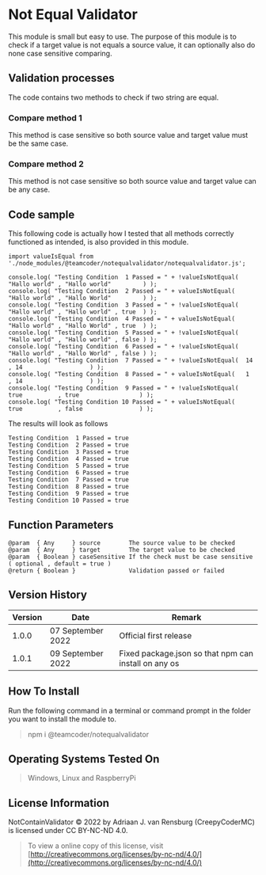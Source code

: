 # Not Equal Validator
This module is small but easy to use. The purpose of this module is to check if a target value is not equals a source value, it can optionally also do none case sensitive comparing.
## Validation processes
The code contains two methods to check if two string are equal.
### Compare method 1
This method is case sensitive so both source value and target value must be the same case.
### Compare method 2
This method is not case sensitive so both source value and target value can be any case.
## Code sample
This following code is actually how I tested that all methods correctly functioned as intended, is also provided in this module.
```
import valueIsEqual from './node_modules/@teamcoder/notequalvalidator/notequalvalidator.js';

console.log( "Testing Condition  1 Passed = " + !valueIsNotEqual( "Hallo world" , "Hallo world"         ) );
console.log( "Testing Condition  2 Passed = " + valueIsNotEqual(  "Hallo world" , "Hallo World"         ) );
console.log( "Testing Condition  3 Passed = " + !valueIsNotEqual( "Hallo world" , "Hallo world" , true  ) );
console.log( "Testing Condition  4 Passed = " + valueIsNotEqual(  "Hallo world" , "Hallo World" , true  ) );
console.log( "Testing Condition  5 Passed = " + !valueIsNotEqual( "Hallo world" , "Hallo world" , false ) );
console.log( "Testing Condition  6 Passed = " + !valueIsNotEqual( "Hallo world" , "Hallo World" , false ) );
console.log( "Testing Condition  7 Passed = " + !valueIsNotEqual(  14            , 14                   ) );
console.log( "Testing Condition  8 Passed = " + valueIsNotEqual(   1             , 14                   ) );
console.log( "Testing Condition  9 Passed = " + !valueIsNotEqual(  true          , true                 ) );
console.log( "Testing Condition 10 Passed = " + valueIsNotEqual(   true          , false                ) );
```
The results will look as follows
```
Testing Condition  1 Passed = true
Testing Condition  2 Passed = true
Testing Condition  3 Passed = true
Testing Condition  4 Passed = true
Testing Condition  5 Passed = true
Testing Condition  6 Passed = true
Testing Condition  7 Passed = true
Testing Condition  8 Passed = true
Testing Condition  9 Passed = true
Testing Condition 10 Passed = true
```
## Function Parameters
```
@param  { Any     } source        The source value to be checked
@param  { Any     } target        The target value to be checked
@param  { Boolean } caseSensitive If the check must be case sensitive ( optional , default = true )
@return { Boolean }               Validation passed or failed
```
## Version History
| Version  | Date                   | Remark                                                |
|----------|------------------------|-------------------------------------------------------|
| 1.0.0    | 07 September 2022      | Official first release                                |
| 1.0.1    | 09 September 2022      | Fixed package.json so that npm can install on any os  |
## How To Install
Run the following command in a terminal or command prompt in the folder you want to install the module to.
> npm i @teamcoder/notequalvalidator
## Operating Systems Tested On
>Windows, Linux and RaspberryPi
## License Information
NotContainValidator © 2022 by Adriaan J. van Rensburg (CreepyCoderMC) is licensed under CC BY-NC-ND 4.0.
> To view a online copy of this license, visit [http://creativecommons.org/licenses/by-nc-nd/4.0/](http://creativecommons.org/licenses/by-nc-nd/4.0/)
